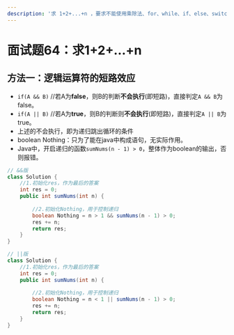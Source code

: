 ```yaml
---
description: '求 1+2+...+n ，要求不能使用乘除法、for、while、if、else、switch、case等关键字及条件判断语句（A?B:C）。'
---
```


# 面试题64：求1+2+…+n

## 方法一：逻辑运算符的短路效应

* `if(A && B)`  //若A为**false**，则B的判断**不会执行**\(即短路\)，直接判定`A && B`为false。
* `if(A || B)`  //若A为**true**，则B的判断则**不会执行**\(即短路\)，直接判定`A || B`为true。
* 上述的不会执行，即为递归跳出循环的条件
* boolean Nothing：只为了能在java中构成语句，无实际作用。
* Java中，开启递归的函数`sumNums(n - 1) > 0`，整体作为boolean的输出，否则报错。

```java
// &&版
class Solution {
    //1.初始化res，作为最后的答案
    int res = 0;
    public int sumNums(int n) {
        
        //2.初始化Nothing，用于控制递归
        boolean Nothing = n > 1 && sumNums(n - 1) > 0;
        res += n;
        return res;
    }
}
```

```java
// ||版
class Solution {
    //1.初始化res，作为最后的答案
    int res = 0;
    public int sumNums(int n) {
        
        //2.初始化Nothing，用于控制递归
        boolean Nothing = n < 1 || sumNums(n - 1) > 0;
        res += n;
        return res;
    }
}
```

